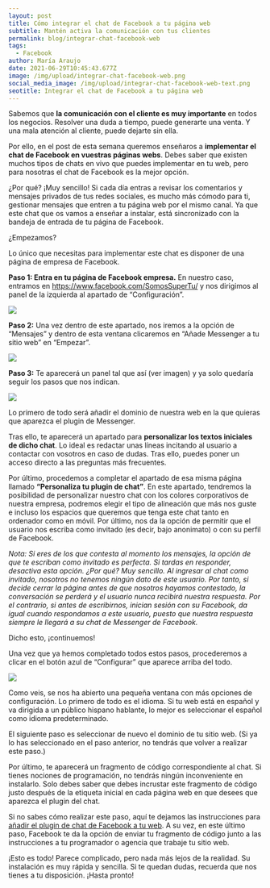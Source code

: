 ```yaml
---
layout: post
title: Cómo integrar el chat de Facebook a tu página web
subtitle: Mantén activa la comunicación con tus clientes
permalink: blog/integrar-chat-facebook-web
tags:
  - Facebook
author: María Araujo
date: 2021-06-29T10:45:43.677Z
image: /img/upload/integrar-chat-facebook-web.png
social_media_image: /img/upload/integrar-chat-facebook-web-text.png
seotitle: Integrar el chat de Facebook a tu página web
---
```

Sabemos que **la comunicación con el cliente es muy importante** en todos los negocios. Resolver una duda a tiempo, puede generarte una venta. Y una mala atención al cliente, puede dejarte sin ella.

Por ello, en el post de esta semana queremos enseñaros a **implementar el chat de Facebook en vuestras páginas webs**. Debes saber que existen muchos tipos de chats en vivo que puedes implementar en tu web, pero para nosotras el chat de Facebook es la mejor opción.

¿Por qué? ¡Muy sencillo! Si cada día entras a revisar los comentarios y mensajes privados de tus redes sociales, es mucho más cómodo para ti, gestionar mensajes que entren a tu página web por el mismo canal. Ya que este chat que os vamos a enseñar a instalar, está sincronizado con la bandeja de entrada de tu página de Facebook.

¿Empezamos?

Lo único que necesitas para implementar este chat es disponer de una página de empresa de Facebook. 

**Paso 1: Entra en tu página de Facebook empresa.** En nuestro caso, entramos en <https://www.facebook.com/SomosSuperTu/> y nos dirigimos al panel de la izquierda al apartado de “Configuración”.

![](https://lh4.googleusercontent.com/ubyMPL2KCiBAoKlSyFvY7vi5Ufwd63KmsrCQCgKa0TWDMY9tkzVoEfhRUikxqxSwKF-4smWQ3zeEZk9n9dFKKTNImYzZQ0nJv--4Cv56s94ji2V11PjB9OIFd-udrE38pGkakELr)

**Paso 2:** Una vez dentro de este apartado, nos iremos a la opción de “Mensajes” y dentro de esta ventana clicaremos en “Añade Messenger a tu sitio web” en “Empezar”.

![](https://lh4.googleusercontent.com/g9T-NepYNQmrvT-4Zp8DqhGUkYTYSrscYLVx_D4dRw6ApH0Kmwmr_lxqxWPA5GfXWGZb-9oMZXl7PJcpkaZbm-5Y3XHUwHwKCk_YPevlXRB-3cSW5LYxzlQgGv2k7Ngep_uQosvL)

**Paso 3:** Te aparecerá un panel tal que así (ver imagen) y ya solo quedaría seguir los pasos que nos indican.

![](https://lh6.googleusercontent.com/ULxwu4CTTUzKFoF7o3vqhctkGoIGmr1yg6Lm7KF4FDgv42-WcjUAo2bmINZywK_aVXQCp3DL-TSM13pBUKdPj7zXj3oX40MbroZFqhT5YK3NwflWg7PZhUAn009dTZ0WrulF6eGT)

Lo primero de todo será añadir el dominio de nuestra web en la que quieras que aparezca el plugin de Messenger. 

Tras ello, te aparecerá un apartado para **personalizar los textos iniciales de dicho chat**. Lo ideal es redactar unas líneas incitando al usuario a contactar con vosotros en caso de dudas. Tras ello, puedes poner un acceso directo a las preguntas más frecuentes.

Por último, procedemos a completar el apartado de esa misma página llamado **“Personaliza tu plugin de chat”**. En este apartado, tendremos la posibilidad de personalizar nuestro chat con los colores corporativos de nuestra empresa, podremos elegir el tipo de alineación que más nos guste e incluso los espacios que queremos que tenga este chat tanto en ordenador como en móvil. Por último, nos da la opción de permitir que el usuario nos escriba como invitado (es decir, bajo anonimato) o con su perfil de Facebook. 

*Nota: Si eres de los que contesta al momento los mensajes, la opción de que te escriban como invitado es perfecta. Si tardas en responder, desactiva esta opción. ¿Por qué? Muy sencillo. Al ingresar al chat como invitado, nosotros no tenemos ningún dato de este usuario. Por tanto, si decide cerrar la página antes de que nosotros hayamos contestado, la conversación se perderá y el usuario nunca recibirá nuestra respuesta. Por el contrario, si antes de escribirnos, inician sesión con su Facebook, da igual cuando respondamos a este usuario, puesto que nuestra respuesta siempre le llegará a su chat de Messenger de Facebook.*

Dicho esto, ¡continuemos!

Una vez que ya hemos completado todos estos pasos, procederemos a clicar en el botón azul de “Configurar” que aparece arriba del todo.

![](https://lh6.googleusercontent.com/QIXOoRb1O1VOOu4HToa3viFSE-Le-VvHI3dXNDNzJr3X7R5j-sopSwSQSZ3tXLSGQEXdEz8-kpxu-VNv9Mj9Mgn9iQiRyVMYuV_s8qC_YSWLv-9ePw3fDh0BOyiqGuCin2twQCW8)

Como veis, se nos ha abierto una pequeña ventana con más opciones de configuración. Lo primero de todo es el idioma. Si tu web está en español y va dirigida a un público hispano hablante, lo mejor es seleccionar el español como idioma predeterminado. 

El siguiente paso es seleccionar de nuevo el dominio de tu sitio web. (Si ya lo has seleccionado en el paso anterior, no tendrás que volver a realizar este paso.)

Por último, te aparecerá un fragmento de código correspondiente al chat. Si tienes nociones de programación, no tendrás ningún inconveniente en instalarlo. Solo debes saber que debes incrustar este fragmento de código justo después de la etiqueta <body> inicial en cada página web en que desees que aparezca el plugin del chat.

Si no sabes cómo realizar este paso, aquí te dejamos las instrucciones para [añadir el plugin de chat de Facebook a tu web](https://www.facebook.com/business/help/1524587524402327). A su vez, en este último paso, Facebook te da la opción de enviar tu fragmento de código junto a las instrucciones a tu programador o agencia que trabaje tu sitio web.

¡Esto es todo! Parece complicado, pero nada más lejos de la realidad. Su instalación es muy rápida y sencilla. Si te quedan dudas, recuerda que nos tienes a tu disposición. ¡Hasta pronto!